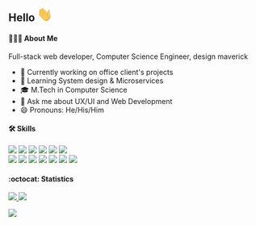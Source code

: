## Hello <img alt="wave emoji" src="https://raw.githubusercontent.com/ABSphreak/ABSphreak/master/gifs/Hi.gif" width="30px">

#### 👨🏻‍💻 About Me 
Full-stack web developer, Computer Science Engineer, design maverick

- 🔭 Currently working on office client's projects
- 🌱 Learning System design & Microservices
- 🎓 M.Tech in Computer Science
- 💬 Ask me about UX/UI and Web Development
- 😄 Pronouns: He/His/Him


#### 🛠 Skills

  ![](https://img.shields.io/badge/Node-43853D?style=for-the-badge&logo=node.js&logoColor=white)
  ![](https://img.shields.io/badge/ReactJs-20232A?style=for-the-badge&logo=react&logoColor=61DAFB)
  ![](https://img.shields.io/badge/Angular-eb4034?style=for-the-badge&logo=angular&logoColor=white)
  ![](https://img.shields.io/badge/Express-404D59?style=for-the-badge&logo=express)
  ![](https://img.shields.io/badge/MongoDB-4EA94B?style=for-the-badge&logo=mongodb&logoColor=white)
  ![](https://img.shields.io/badge/GraphQL-gray?style=for-the-badge&logo=GraphQL&logoColor=#f705a3)
  <br/>
  ![](https://img.shields.io/badge/HTML5-E34F26?style=for-the-badge&logo=html5&logoColor=white)
  ![](https://img.shields.io/badge/CSS3-1572B6?style=for-the-badge&logo=css3&logoColor=white)
  ![](https://img.shields.io/badge/Tailwind-4285F4?style=for-the-badge&logo=tailwindcss&logoColor=white)
  ![](https://img.shields.io/badge/NextJs-20232A?style=for-the-badge&logo=next.js&logoColor=61DAFB)
  ![](https://img.shields.io/badge/NestJs-de3650?style=for-the-badge&logo=nestjs&logoColor=white)
  ![](https://img.shields.io/badge/Docker-1d63ed?style=for-the-badge&logo=docker&logoColor=white)
  ![](https://img.shields.io/badge/Git-white?style=for-the-badge&logo=git&logoColor=Orange)

#### :octocat: Statistics

<a href="https://github.com/itsmanojb">
  <img height="180em" src="https://github-readme-stats.vercel.app/api?username=itsmanojb&show_icons=true" />
  <img height="180em" src="https://github-readme-stats.vercel.app/api/top-langs/?username=itsmanojb&layout=compact" />
</a>

![](https://komarev.com/ghpvc/?username=itsmanojb)
